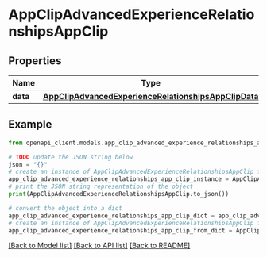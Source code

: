 # AppClipAdvancedExperienceRelationshipsAppClip


## Properties

Name | Type | Description | Notes
------------ | ------------- | ------------- | -------------
**data** | [**AppClipAdvancedExperienceRelationshipsAppClipData**](AppClipAdvancedExperienceRelationshipsAppClipData.md) |  | [optional] 

## Example

```python
from openapi_client.models.app_clip_advanced_experience_relationships_app_clip import AppClipAdvancedExperienceRelationshipsAppClip

# TODO update the JSON string below
json = "{}"
# create an instance of AppClipAdvancedExperienceRelationshipsAppClip from a JSON string
app_clip_advanced_experience_relationships_app_clip_instance = AppClipAdvancedExperienceRelationshipsAppClip.from_json(json)
# print the JSON string representation of the object
print(AppClipAdvancedExperienceRelationshipsAppClip.to_json())

# convert the object into a dict
app_clip_advanced_experience_relationships_app_clip_dict = app_clip_advanced_experience_relationships_app_clip_instance.to_dict()
# create an instance of AppClipAdvancedExperienceRelationshipsAppClip from a dict
app_clip_advanced_experience_relationships_app_clip_from_dict = AppClipAdvancedExperienceRelationshipsAppClip.from_dict(app_clip_advanced_experience_relationships_app_clip_dict)
```
[[Back to Model list]](../README.md#documentation-for-models) [[Back to API list]](../README.md#documentation-for-api-endpoints) [[Back to README]](../README.md)


